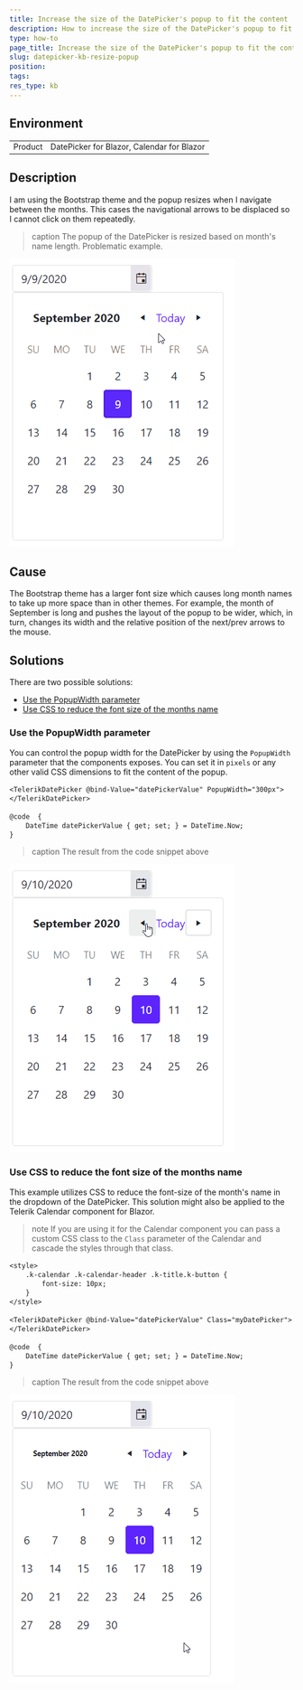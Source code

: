 ```yaml
---
title: Increase the size of the DatePicker's popup to fit the content
description: How to increase the size of the DatePicker's popup to fit the content
type: how-to
page_title: Increase the size of the DatePicker's popup to fit the content
slug: datepicker-kb-resize-popup
position:
tags:
res_type: kb
---
```


## Environment
<table>
	<tbody>
		<tr>
			<td>Product</td>
			<td>DatePicker for Blazor, Calendar for Blazor</td>
		</tr>
	</tbody>
</table>


## Description

I am using the Bootstrap theme and the popup resizes when I navigate between the months. This cases the navigational arrows to be displaced so I cannot click on them repeatedly.

>caption The popup of the DatePicker is resized based on month's name length. Problematic example.

![DatePicker popup resizing gif](images/datepicker-popup-resizing-problematic-example.gif)

## Cause

The Bootstrap theme has a larger font size which causes long month names to take up more space than in other themes. For example, the month of September is long and pushes the layout of the popup to be wider, which, in turn, changes its width and the relative position of the next/prev arrows to the mouse.


## Solutions

There are two possible solutions:

* [Use the PopupWidth parameter](#use-the-popupwidth-parameter)
* [Use CSS to reduce the font size of the months name](#use-css-to-reduce-the-font-size-of-the-months-name)

### Use the PopupWidth parameter

You can control the popup width for the DatePicker by using the `PopupWidth` parameter that the components exposes. You can set it in `pixels` or any other valid CSS dimensions to fit the content of the popup.


````CSHTML
<TelerikDatePicker @bind-Value="datePickerValue" PopupWidth="300px"></TelerikDatePicker>

@code  {
    DateTime datePickerValue { get; set; } = DateTime.Now;
}
````

>caption The result from the code snippet above

![fit the content of the popup](images/datepicker-popup-resizing-fit-content-example.gif)

### Use CSS to reduce the font size of the months name

This example utilizes CSS to reduce the font-size of the month's name in the dropdown of the DatePicker. This solution might also be applied to the Telerik Calendar component for Blazor. 

>note If you are using it for the Calendar component you can pass a custom CSS class to the `Class` parameter of the Calendar and cascade the styles through that class.

````CSHTML
<style>
    .k-calendar .k-calendar-header .k-title.k-button {
        font-size: 10px;
    }
</style>

<TelerikDatePicker @bind-Value="datePickerValue" Class="myDatePicker"></TelerikDatePicker>

@code  {
    DateTime datePickerValue { get; set; } = DateTime.Now;
}
````

>caption The result from the code snippet above

![fit the content of the popup using CSS](images/datepicker-popup-resizing-fit-content-css-example.gif)




